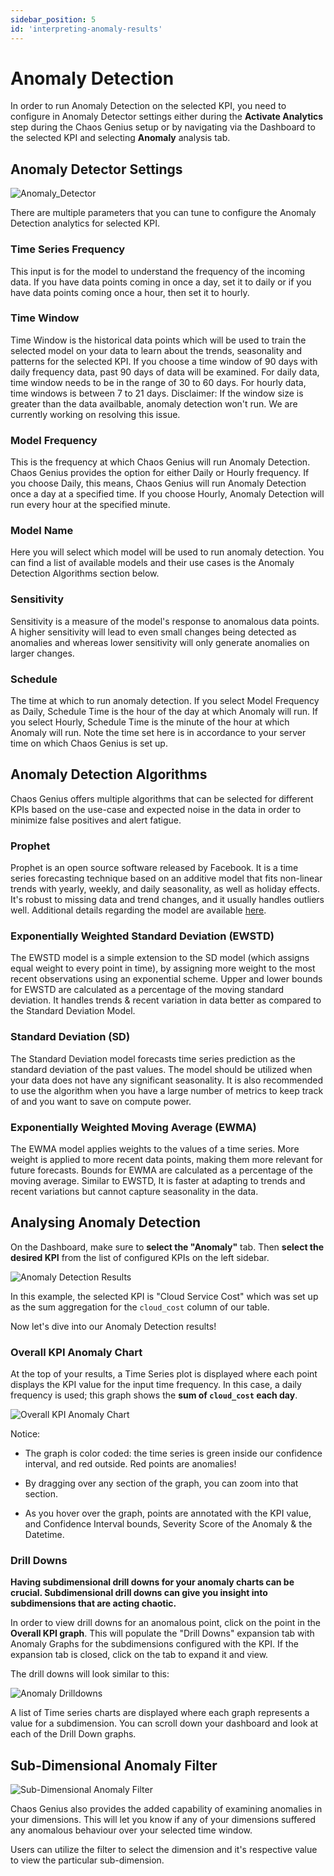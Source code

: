 ```yaml
---
sidebar_position: 5
id: 'interpreting-anomaly-results'
---
```


# Anomaly Detection

In order to run Anomaly Detection on the selected KPI, you need to configure in Anomaly Detector settings either during the **Activate Analytics** step during the Chaos Genius setup or by navigating via the Dashboard to the selected KPI and selecting **Anomaly** analysis tab. 

## Anomaly Detector Settings

![Anomaly_Detector](/img/kpi-and-dashboard/anomaly_detector_settings.png)

There are multiple parameters that you can tune to configure the Anomaly Detection analytics for selected KPI. 

### Time Series Frequency

This input is for the model to understand the frequency of the incoming data. If you have data points coming in once a day, set it to daily or if you have data points coming once a hour, then set it to hourly.

### Time Window

Time Window is the historical data points which will be used to train the selected model on your data to learn about the trends, seasonality and patterns for the selected KPI. If you choose a time window of 90 days with daily frequency data, past 90 days of data will be examined. For daily data, time window needs to be in the range of 30 to 60 days. For hourly data, time windows is between 7 to 21 days.
Disclaimer: If the window size is greater than the data availbable, anomaly detection won't run. We are currently working on resolving this issue.

### Model Frequency

This is the frequency at which Chaos Genius will run Anomaly Detection. Chaos Genius provides the option for either Daily or Hourly frequency. If you choose Daily, this means, Chaos Genius will run Anomaly Detection once a day at a specified time. If you choose Hourly, Anomaly Detection will run every hour at the specified minute.
### Model Name

Here you will select which model will be used to run anomaly detection. You can find a list of available models and their use cases is the Anomaly Detection Algorithms section below.

### Sensitivity

Sensitivity is a measure of the model's response to anomalous data points. A higher sensitivity will lead to even small changes being detected as anomalies and whereas lower sensitivity will only generate anomalies on larger changes.

### Schedule

The time at which to run anomaly detection. If you select Model Frequency as Daily, Schedule Time is the hour of the day at which Anomaly will run. If you select Hourly, Schedule Time is the minute of the hour at which Anomaly will run. Note the time set here is in accordance to your server time on which Chaos Genius is set up.


## Anomaly Detection Algorithms

Chaos Genius offers multiple algorithms that can be selected for different KPIs based on the use-case and expected noise in the data in order to minimize false positives and alert fatigue. 

### Prophet

Prophet is an open source software released by Facebook. It is a time series forecasting technique based on an additive model that fits non-linear trends with yearly, weekly, and daily seasonality, as well as holiday effects. It's robust to missing data and trend changes, and it usually handles outliers well. Additional details regarding the model are available [here](https://research.fb.com/prophet-forecasting-at-scale/).
### Exponentially Weighted Standard Deviation (EWSTD)

The EWSTD model is a simple extension to the SD model (which assigns equal weight to every point in time), by assigning more weight to the most recent observations using an exponential scheme. Upper and lower bounds for EWSTD are calculated as a percentage of the moving standard deviation. It handles trends & recent variation in data better as compared to the Standard Deviation Model.
### Standard Deviation (SD)

The Standard Deviation model forecasts time series prediction as the standard deviation of the past values.  The model should be utilized when your data does not have any significant seasonality. It is also recommended to use the algorithm when you have a large number of metrics to keep track of and you want to save on compute power.
### Exponentially Weighted Moving Average (EWMA)

The EWMA model applies weights to the values of a time series. More weight is applied to more recent data points, making them more relevant for future forecasts. Bounds for EWMA are calculated as a percentage of the moving average. Similar to EWSTD, It is faster at adapting to trends and recent variations but cannot capture seasonality in the data.


## Analysing Anomaly Detection

On the Dashboard, make sure to **select the "Anomaly"** tab. Then **select the desired KPI** from the list of configured KPIs on the left sidebar.

![Anomaly Detection Results](/img/kpi-and-dashboard/anomaly_dashboard_overview.png)

In this example, the selected KPI is "Cloud Service Cost" which was set up as the sum aggregation for the `cloud_cost` column of our table.

Now let's dive into our Anomaly Detection results!

### Overall KPI Anomaly Chart

At the top of your results, a Time Series plot is displayed where each point displays the KPI value for the input time frequency. In this case, a daily frequency is used; this graph shows the **sum of `cloud_cost` each day**.

![Overall KPI Anomaly Chart](/img/kpi-and-dashboard/overall_KPI_anomaly_chart.png)

Notice:

-   The graph is color coded: the time series is green inside our confidence interval, and red outside. Red points are anomalies!

-   By dragging over any section of the graph, you can zoom into that section.

-   As you hover over the graph, points are annotated with the KPI value, and Confidence Interval bounds, Severity Score of the Anomaly & the Datetime.

### Drill Downs

**Having subdimensional drill downs for your anomaly charts can be crucial. Subdimensional drill downs can give you insight into subdimensions that are acting chaotic.**

In order to view drill downs for an anomalous point, click on the point in the **Overall KPI graph**. This will populate the "Drill Downs" expansion tab with Anomaly Graphs for the subdimensions configured with the KPI. If the expansion tab is closed, click on the tab to expand it and view.

The drill downs will look similar to this:

![Anomaly Drilldowns](/img/kpi-and-dashboard/anomaly-drilldowns.png)

A list of Time series charts are displayed where each graph represents a value for a subdimension. You can scroll down your dashboard and look at each of the Drill Down graphs.

## Sub-Dimensional Anomaly Filter 

![Sub-Dimensional Anomaly Filter](/img/kpi-and-dashboard/sub_dim_anomaly.png)

Chaos Genius also provides the added capability of examining anomalies in your dimensions. This will let you know if any of your dimensions suffered any anomalous behaviour over your selected time window.

Users can utilize the filter to select the dimension and it's respective value to view the particular sub-dimension.

